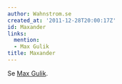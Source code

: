 ```yaml
---
author: Wahnstrom.se
created_at: '2011-12-28T20:00:17Z'
id: Maxander
links:
  mention:
  - Max Gulik
title: Maxander
---
```


Se [Max Gulik].

  [Max Gulik]: Max_Gulik